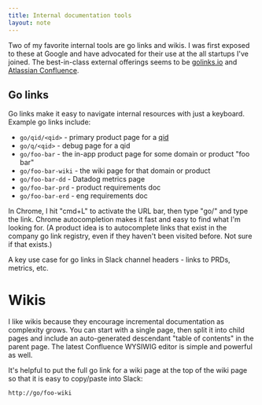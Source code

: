 ```yaml
---
title: Internal documentation tools
layout: note
---
```


Two of my favorite internal tools are go links and wikis. I was first exposed to these at Google and have advocated for their use at the all startups I've joined. The best-in-class external offerings seems to be [golinks.io](https://www.golinks.io) and [Atlassian Confluence](https://www.atlassian.com/software/confluence).

## Go links

Go links make it easy to navigate internal resources with just a keyboard. Example go links include:

- `go/qid/<qid>` - primary product page for a [qid](/notes/qualified-identifiers.html)
- `go/q/<qid>` - debug page for a qid
- `go/foo-bar` - the in-app product page for some domain or product "foo bar"
- `go/foo-bar-wiki` - the wiki page for that domain or product
- `go/foo-bar-dd` - Datadog metrics page
- `go/foo-bar-prd` - product requirements doc
- `go/foo-bar-erd` - eng requirements doc

In Chrome, I hit "cmd+L" to activate the URL bar, then type "go/" and type the link. Chrome autocompletion makes it fast and easy to find what I'm looking for. (A product idea is to autocomplete links that exist in the company go link registry, even if they haven't been visited before. Not sure if that exists.) 

A key use case for go links in Slack channel headers - links to PRDs, metrics, etc.

# Wikis

I like wikis because they encourage incremental documentation as complexity grows. You can start with a single page, then split it into child pages and include an auto-generated descendant "table of contents" in the parent page. The latest Confluence WYSIWIG editor is simple and powerful as well.

It's helpful to put the full go link for a wiki page at the top of the wiki page so that it is easy to copy/paste into Slack:

```
http://go/foo-wiki
```